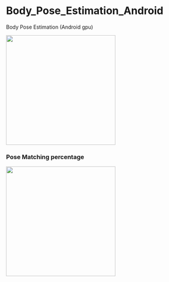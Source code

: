 # Body_Pose_Estimation_Android
Body Pose Estimation (Android gpu)



<img src="./resource/demo.gif" height="300px"/>

### Pose Matching percentage

<img src="./resource/mid.gif" height="300px"/>



